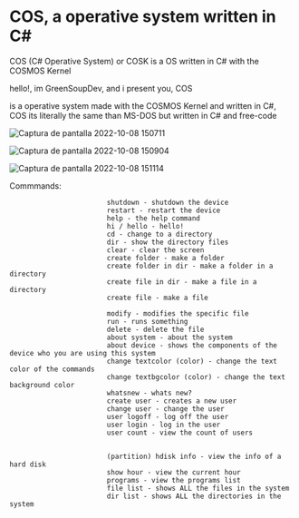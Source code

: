 # COS, a operative system written in C#
COS (C# Operative System) or COSK is a OS written in C# with the COSMOS Kernel

hello!, im GreenSoupDev, and i present you, COS

is a operative system made with the COSMOS Kernel and written in C#, COS its literally the same than MS-DOS but written in C# and free-code


![Captura de pantalla 2022-10-08 150711](https://user-images.githubusercontent.com/109924369/194723763-b5067cd5-36a4-4d8a-bfd2-ecf845e979de.png)

![Captura de pantalla 2022-10-08 150904](https://user-images.githubusercontent.com/109924369/194723769-6a6d238f-79a1-4669-a937-e4b0c33e9fa8.png)

![Captura de pantalla 2022-10-08 151114](https://user-images.githubusercontent.com/109924369/194723771-de172b43-666e-488d-ab87-09eeb7e1b97f.png)

Commmands:

                            shutdown - shutdown the device
                            restart - restart the device
                            help - the help command
                            hi / hello - hello!
                            cd - change to a directory
                            dir - show the directory files
                            clear - clear the screen
                            create folder - make a folder
                            create folder in dir - make a folder in a directory
                            create file in dir - make a file in a directory
                            create file - make a file

                            modify - modifies the specific file
                            run - runs something
                            delete - delete the file
                            about system - about the system
                            about device - shows the components of the device who you are using this system
                            change textcolor (color) - change the text color of the commands
                            change textbgcolor (color) - change the text background color
                            whatsnew - whats new?
                            create user - creates a new user
                            change user - change the user
                            user logoff - log off the user
                            user login - log in the user
                            user count - view the count of users
                            
                           
                            (partition) hdisk info - view the info of a hard disk
                            show hour - view the current hour
                            programs - view the programs list
                            file list - shows ALL the files in the system
                            dir list - shows ALL the directories in the system
